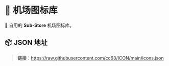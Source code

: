 # 🎨 机场图标库

🌟 自用的 **Sub-Store** 机场图标库。

## 📦 JSON 地址
> **链接**：https://raw.githubusercontent.com/cc63/ICON/main/icons.json
